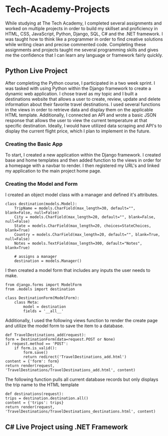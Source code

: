 # Tech-Academy-Projects
While studying at The Tech Academy, I completed several assignments and worked on multiple projects in order to build my skillset and proficiency in HTML, CSS, JavaScript, Python, Django, SQL, C# and the .NET framework. I was taught how to think like a programmer in order to find creative solutions while writing clean and precise commented code. Completing these assignments and projects taught me several programming skills and gives me the confidence that I can learn any language or framework fairly quickly.

## Python Live Project
After completing the Python course, I participated in a two week sprint. I was tasked with using Python within the Django framework to create a dynamic web application. I chose travel as my topic and I built a destinations website that allows a user to create, review, update and delete information about their favorite travel destinations. I used several functions in the views in order to retrieve data and display them on the applicable HTML template. Additionally, I connected an API and wrote a basic JSON response that allows the user to view the current temperature at that specific destination. Ideally, I would have utilized data scraping and API's to display the current flight price, which I plan to implement in the future. 

### Creating the Basic App
To start, I created a new application within the Django framework. I created base and home templates and then added function to the views in order for a homepage with a navbar to render. I then registered my URL's and linked my application to the main project home page.

### Creating the Model and Form
I created an object model class with a manager and defined it's attributes. 

    class destination(models.Model):
        TripName = models.CharField(max_length=30, default="", blank=False, null=False)
        City = models.CharField(max_length=20, default="", blank=False, null=False)
        State = models.CharField(max_length=20, choices=StateChoices, blank=True)
        Country = models.CharField(max_length=20, default="", blank=True, null=False)
        Notes = models.TextField(max_length=300, default="Notes", blank=True)

        # assigns a manager
        destination = models.Manager()

I then created a model form that includes any inputs the user needs to make.

    from django.forms import ModelForm
    from .models import destination

    class DestinationForm(ModelForm):
        class Meta:
            model = destination
            fields = '__all__'
            
Additionally, I used the following views function to render the create page and utilize the model form to save the item to a database.

    def TravelDestinations_add(request):
    form = DestinationForm(data=request.POST or None)
    if request.method == 'POST':
        if form.is_valid():
            form.save()
            return redirect('TravelDestinations_add.html')
    content = {'form': form}
    return render(request, 'TravelDestinations/TravelDestinations_add.html', content)
    
The following function pulls all current database records but only displays the trip name to the HTML template

    def destinations(request):
    trips = destination.destination.all()
    content = {'trips': trips}
    return render(request, 'TravelDestinations/TravelDestinations_destinations.html', content)
   

## C# Live Project using .NET Framework


